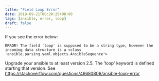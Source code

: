 ```yaml
---
title: "Field Loop Error"
date: 2019-09-21T00:20:25+08:00
tags: [ansible, error, loop]
draft: false
---
```


If you see the error below:

```
ERROR! The field 'loop' is supposed to be a string type, however the incoming data structure is a <class 'ansible.parsing.yaml.objects.AnsibleSequence'>
```

Upgrade your ansible to at least version 2.5. The 'loop' keyword is defined starting that version. See https://stackoverflow.com/questions/49680809/ansible-loop-error
